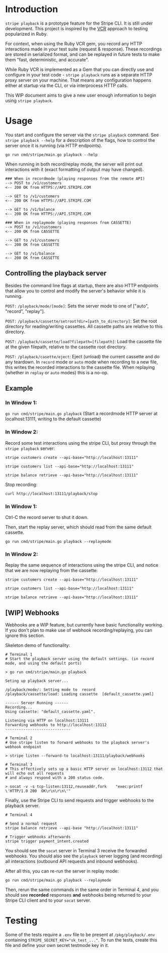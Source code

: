 # Introduction
`stripe playback` is a prototype feature for the Stripe CLI. It is still under development. This project is inspired by the [VCR](https://github.com/vcr/vcr) approach to testing popularized in Ruby.

For context, when using the Ruby VCR gem, you record any HTTP interactions made in your test suite (request & response). These recordings are stored in serialized format, and can be replayed in future tests to make them "fast, deterministic, and accurate".

While Ruby VCR is implemented as a Gem that you can directly use and configure in your test code - `stripe playback` runs as a separate HTTP proxy server on your machine. That means any configuration happens either at startup via the CLI, or via interprocess HTTP calls.

This WIP document aims to give a new user enough information to begin using `stripe playback`.
# Usage

You start and configure the server via the `stripe playback` command. See `stripe playback --help` for a description of the flags, how to control the server once it is running (via HTTP endpoints).

`go run cmd/stripe/main.go playback --help`

When running in both record/replay mode, the server will print out interactions with it (exact formatting of output may have changed).

```
### When in recordmode (playing responses from the remote API)
--> POST to /v1/customers
<-- 200 OK from HTTPS://API.STRIPE.COM

--> GET to /v1/customers
<-- 200 OK from HTTPS://API.STRIPE.COM

--> GET to /v1/balance
<-- 200 OK from HTTPS://API.STRIPE.COM

```
```
### When in replaymode (playing responses from CASSETTE)
--> POST to /v1/customers
<-- 200 OK from CASSETTE

--> GET to /v1/customers
<-- 200 OK from CASSETTE

--> GET to /v1/balance
<-- 200 OK from CASSETTE
```

## Controlling the playback server
Besides the command line flags at startup, there are also HTTP endpoints that allow you to control and modify the server's behavior while it is running.

`POST:` `/playback/mode/[mode]`: Sets the server mode to one of ["auto", "record", "replay"].

`POST:` `/playback/cassette/setroot?dir=[path_to_directory]`: Set the root directory for reading/writing cassettes. All cassette paths are relative to this directory.

`POST:` `/playback/cassette/load?filepath=[filepath]`: Load the cassette file at the given filepath, relative to the cassette root directory.

`POST:` `/playback/casette/eject`: Eject (unload) the current cassette and do any teardown. In `record` mode or `auto` mode when recording to a new file, this writes the recorded interactions to the cassette file. When replaying (whether in `replay` or `auto` modes) this is a no-op.


## Example
### In Window 1:

`go run cmd/stripe/main.go playback`
(Start a recordmode HTTP server at localhost:13111, writing to the default cassette)

### In Window 2:

Record some test interactions using the stripe CLI, but proxy through the `stripe playback` server:

`stripe customers create --api-base="http://localhost:13111"`

`stripe customers list --api-base="http://localhost:13111"`

`stripe balance retrieve --api-base="http://localhost:13111"`

Stop recording:

`curl http://localhost:13111/playback/stop`

### In Window 1:
Ctrl-C the record server to shut it down.

Then, start the replay server, which should read from the same default cassette.

`go run cmd/stripe/main.go playback --replaymode`

### In Window 2:

Replay the same sequence of interactions using the stripe CLI, and notice that we are now replaying from the cassette:

`stripe customers create --api-base="http://localhost:13111"`

`stripe customers list --api-base="http://localhost:13111"`

`stripe balance retrieve --api-base="http://localhost:13111"`


## [WIP] Webhooks
Webhooks are a WIP feature, but currently have basic functionality working. If you don't plan to make use of webhook recording/replaying, you can ignore this section.

Skeleton demo of functionality:

```
# Terminal 1
# Start the playback server using the default settings. (in record mode, and using the default ports)

> go run cmd/stripe/main.go playback

Seting up playback server...

/playback/mode/: Setting mode to  record
/playback/cassette/load: Loading cassette  [default_cassette.yaml]

------ Server Running ------
Recording...
Using cassette: "default_cassette.yaml".

Listening via HTTP on localhost:13111
Forwarding webhooks to http://localhost:13112
-----------------------------

```

```
# Terminal 2
# Use stripe listen to forward webhooks to the playback server's webhook endpoint

> stripe listen --forward-to localhost:13111/playback/webhooks
```


```
# Terminal 3
# This effectively sets up a basic HTTP server on localhost:13112 that will echo out all requests
# and always respond with a 200 status code.

> socat -v -s tcp-listen:13112,reuseaddr,fork    "exec:printf \'HTTP/1.0 200  OK\r\n\r\n\'"
```
Finally, use the Stripe CLI to send requests and trigger webhooks to the playback server.
```
# Terminal 4

# Send a normal request
stripe balance retrieve --api-base "http://localhost:13111"

# Trigger webhooks afterwards
stripe trigger payment_intent.created

```
You should see the `socat` server in Terminal 3 receive the forwarded webhooks. You should also see the `playback` server logging (and recording) all interactions (outbound API requests and inbound webhooks).

After all this, you can re-run the server in replay mode:

`go run cmd/stripe/main.go playback --replaymode`

Then, rerun the same commands in the same order in Terminal 4, and you should see **recorded** responses **and** webhooks being returned to your Stripe CLI client and to your `socat` server.


# Testing
Some of the tests require a `.env` file to be present at `/pkg/playback/.env` containing
`STRIPE_SECRET_KEY="sk_test_..."`. To run the tests, create this file and define your own secret testmode key in it.
